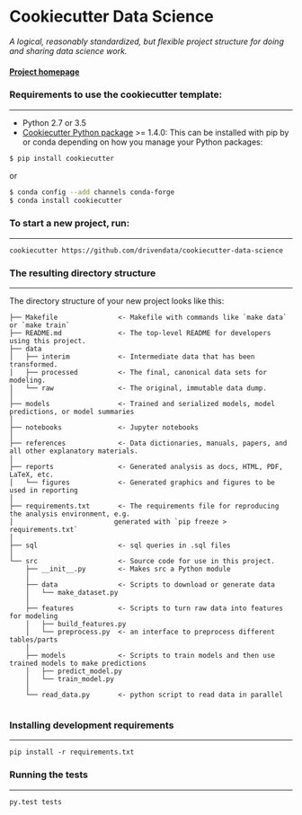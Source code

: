 # Cookiecutter Data Science

_A logical, reasonably standardized, but flexible project structure for doing and sharing data science work._


#### [Project homepage](http://drivendata.github.io/cookiecutter-data-science/)


### Requirements to use the cookiecutter template:
-----------
 - Python 2.7 or 3.5
 - [Cookiecutter Python package](http://cookiecutter.readthedocs.org/en/latest/installation.html) >= 1.4.0: This can be installed with pip by or conda depending on how you manage your Python packages:

``` bash
$ pip install cookiecutter
```

or

``` bash
$ conda config --add channels conda-forge
$ conda install cookiecutter
```


### To start a new project, run:
------------

    cookiecutter https://github.com/drivendata/cookiecutter-data-science


### The resulting directory structure
------------

The directory structure of your new project looks like this: 

```
├── Makefile               <- Makefile with commands like `make data` or `make train`
├── README.md              <- The top-level README for developers using this project.
├── data
│   ├── interim            <- Intermediate data that has been transformed.
│   ├── processed          <- The final, canonical data sets for modeling.
│   └── raw                <- The original, immutable data dump.
│
├── models                 <- Trained and serialized models, model predictions, or model summaries
│
├── notebooks              <- Jupyter notebooks
│
├── references             <- Data dictionaries, manuals, papers, and all other explanatory materials.
│
├── reports                <- Generated analysis as docs, HTML, PDF, LaTeX, etc.
│   └── figures            <- Generated graphics and figures to be used in reporting
│
├── requirements.txt       <- The requirements file for reproducing the analysis environment, e.g.
│                         generated with `pip freeze > requirements.txt`
│
├── sql                    <- sql queries in .sql files
│
└── src                    <- Source code for use in this project.
    ├── __init__.py        <- Makes src a Python module
    │
    ├── data               <- Scripts to download or generate data
    │   └── make_dataset.py
    │
    ├── features           <- Scripts to turn raw data into features for modeling
    │   ├── build_features.py
    │   └── preprocess.py  <- an interface to preprocess different tables/parts
    │
    ├── models             <- Scripts to train models and then use trained models to make predictions 
    │   ├── predict_model.py
    │   └── train_model.py
    │
    └── read_data.py       <- python script to read data in parallel


```


### Installing development requirements
------------

    pip install -r requirements.txt

### Running the tests
------------

    py.test tests
